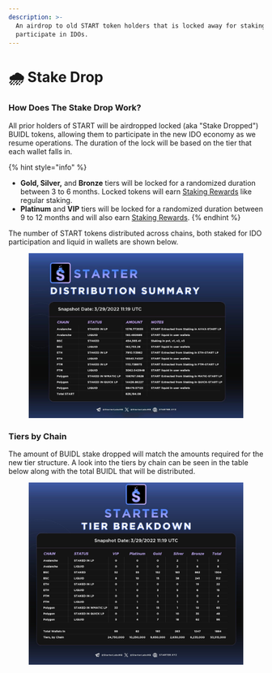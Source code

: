 ```yaml
---
description: >-
  An airdrop to old START token holders that is locked away for staking tiers to
  participate in IDOs.
---
```


# 🌧️ Stake Drop

### How Does The Stake Drop Work? <a href="#start-token" id="start-token"></a>

All prior holders of START will be airdropped locked (aka "Stake Dropped") BUIDL tokens, allowing them to participate in the new IDO economy as we resume operations. The duration of the lock will be based on the tier that each wallet falls in.&#x20;

{% hint style="info" %}
* **Gold, Silver,** and **Bronze** tiers will be locked for a randomized duration between 3 to 6 months. Locked tokens will earn [Staking Rewards](staking-rewards.md) like regular staking.
* **Platinum** and **VIP** tiers will be locked for a randomized duration between 9 to 12 months and will also earn [Staking Rewards](staking-rewards.md).
{% endhint %}

The number of START tokens distributed across chains, both staked for IDO participation and liquid in wallets are shown below.

<figure><img src="../.gitbook/assets/newstarter-tier-distro (1).jpeg" alt=""><figcaption></figcaption></figure>

### Tiers by Chain  <a href="#start-token-initial-distribution" id="start-token-initial-distribution"></a>

The amount of BUIDL stake dropped will match the amounts required for the new tier structure. A look into the tiers by chain can be seen in the table below along with the total BUIDL that will be distributed.

<figure><img src="../.gitbook/assets/newstarter-stakedrop-tiers.jpeg" alt=""><figcaption></figcaption></figure>
